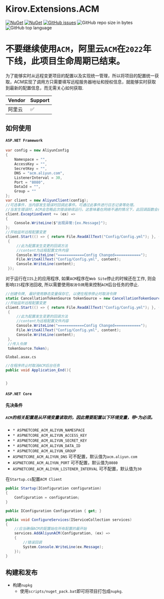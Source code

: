 # Kirov.Extensions.ACM
[![NuGet](https://img.shields.io/nuget/v/Kirov.Extensions.ACM.Abstractions.svg?style=flat-square&logo=nuget)](https://www.nuget.org/packages/Kirov.Extensions.ACM.Abstractions)
[![NuGet](https://img.shields.io/nuget/dt/Kirov.Extensions.ACM.Abstractions?logo=nuget&style=flat-square)](https://www.nuget.org/packages/Kirov.Extensions.ACM.Abstractions)
[![GitHub issues](https://img.shields.io/github/issues/kirov-opensource/acm.svg?style=flat-square&logo=github)](https://github.com/kirov-opensource/acm/issues)
![GitHub repo size in bytes](https://img.shields.io/github/repo-size/kirov-opensource/acm.svg?style=flat-square&logo=github)
![GitHub top language](https://img.shields.io/github/languages/top/kirov-opensource/acm.svg?style=flat-square&logo=github)

# 不要继续使用`ACM`，阿里云`ACM`在`2022`年下线，此项目生命周期已结束。

为了能够实时从远程变更项目的配置以及实现统一管理，所以将项目的配置统一获取，ACM实现了调用方只需要填写远程服务器地址和授权信息，就能够实时获取到最新的配置信息，而无需关心如何获取.

| Vendor | Support |  
| ------ | ------- |
| 阿里云 | :white_check_mark: |

## 如何使用
#### `ASP.NET Framework`
```csharp
var config = new AliyunConfig
{
    Namespace = "",
    AccessKey = "",
    SecretKey = "",
    DNS = "acm.aliyun.com",
    ListenerInterval = 30,
    Port = "8080",
    DataId = "",
    Group = ""
};
var client = new AliyunClient(config);
//可选事件，当内部发生错误时回调此事件。可通过此事件进行日志记录等处理。
//当发生错误时，ACM会忽略此次错误继续运行。这意味着在网络不通的情况下，此回调函数会被重复回调。
client.ExceptionEvent += (ex) =>
{
    Console.WriteLine($"出现异常:{ex.Message}");
};
//开始监听远程配置变更
client.Start(() => { return File.ReadAllText("Config/Config.yml"); }, (content) =>
 {
     //此为配置发生变更的回调方法
     //content为远程配置文件内容
     Console.WriteLine("============Config Changed============");
     File.WriteAllText("Config/Config.yml", content);
     Console.WriteLine(content);
 });
```

对于运行在`IIS`上的应用程序, 如果`ACM`程序在`Web Site`停止的时候还在工作, 则会影响`IIS`程序池回收, 所以需要使用`取消令牌`用来控制`ACM`后台任务的停止.
```csharp
//创建令牌, 最好使用静态变量保存它, 以便在程序停止时取消令牌
static CancellationTokenSource tokenSource = new CancellationTokenSource();
//开始监听远程配置变更
client.Start(() => { return File.ReadAllText("Config/Config.yml"); }, (content) =>
 {
     //此为配置发生变更的回调方法
     //content为远程配置文件内容
     Console.WriteLine("============Config Changed============");
     File.WriteAllText("Config/Config.yml", content);
     Console.WriteLine(content);
 }, 
 //传入令牌
 tokenSource.Token);
```
`Global.asax.cs`
```csharp
//在程序终止时取消ACM后台任务
public void Application_End(){


}

```


#### `ASP.NET Core`
#### 先决条件
##### `ACM`的相关配置是从环境变量读取的，因此需要配置以下环境变量，带`*`为必须。
* `* ASPNETCORE_ACM_ALIYUN_NAMESPACE`
* `* ASPNETCORE_ACM_ALIYUN_ACCESS_KEY`
* `* ASPNETCORE_ACM_ALIYUN_SECRET_KEY`
* `* ASPNETCORE_ACM_ALIYUN_DATA_ID`
* `* ASPNETCORE_ACM_ALIYUN_GROUP`
* `ASPNETCORE_ACM_ALIYUN_DNS` 可不配置，默认值为`acm.aliyun.com`
* `ASPNETCORE_ACM_ALIYUN_PORT` 可不配置，默认值为`8080`
* `ASPNETCORE_ACM_ALIYUN_LISTENER_INTERVAL` 可不配置，默认值为`30`

在`Startup.cs`配置`ACM Client`

```csharp
public Startup(IConfiguration configuration)
{
    Configuration = configuration;
}

public IConfiguration Configuration { get; }

public void ConfigureServices(IServiceCollection services)
{
    //应当确保ACM的配置始在所有配置的最开始
    services.AddAliyunACM(Configuration, (ex) =>
    {   
        //错误回调
        System.Console.WriteLine(ex.Message);
    });
}
```

## 构建和发布
* 构建`nupkg`
  * 使用`scripts/nuget_pack.bat`即可将项目打包成`nupkg`.
